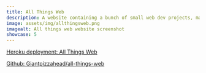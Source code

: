 ```yaml
---
title: All Things Web
description: A website containing a bunch of small web dev projects, made for learning purposes.
image: assets/img/allthingsweb.png
imagealt: All things web website screenshot
showcase: 5
---
```


[Heroku deployment: All Things Web](https://all-things-web.herokuapp.com/)

[Github: Giantpizzahead/all-things-web](https://github.com/Giantpizzahead/all-things-web)
